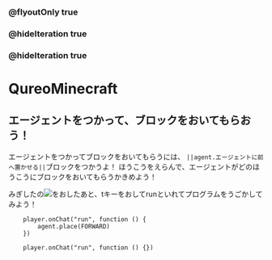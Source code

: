 ### @flyoutOnly true
### @hideIteration true
### @hideIteration true
# QureoMinecraft

## エージェントをつかって、ブロックをおいてもらおう！

エージェントをつかってブロックをおいてもらうには、
``||agent.エージェントに前へ置かせる||``ブロックをつかうよ！
ほうこうをえらんで、エージェントがどのほうこうにブロックをおいてもらうかきめよう！

みぎしたの![](https://raw.githubusercontent.com/camp-minecraft/TechkidsCampTutorial/master/images/playbutton.png)をおしたあと、tキーをおしてrunといれてプログラムをうごかしてみよう！

```ghost
    player.onChat("run", function () {
        agent.place(FORWARD)
    })
```

```template
    player.onChat("run", function () {})
```